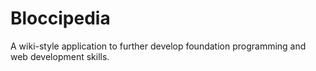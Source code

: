 # Bloccipedia

A wiki-style application to further develop foundation programming and web development skills.

